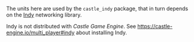 The units here are used by the `castle_indy` package, that in turn depends on the [Indy](https://www.indyproject.org/) networking library.

Indy is not distributed with _Castle Game Engine_. See https://castle-engine.io/multi_player#indy about installing Indy.
